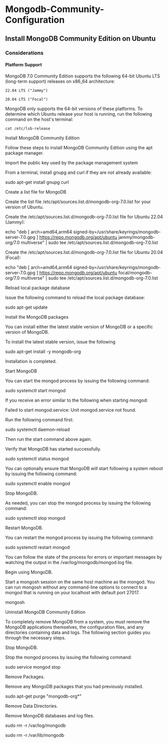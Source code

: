 # Mongodb-Community-Configuration

## Install MongoDB Community Edition on Ubuntu 

### Considerations 

#### Platform Support 

MongoDB 7.0 Community Edition supports the following 64-bit Ubuntu LTS (long-term support) releases on x86_64 architecture: 

`22.04 LTS ("Jammy")`

`20.04 LTS ("Focal")`

MongoDB only supports the 64-bit versions of these platforms. To determine which Ubuntu release your host is running, run the following command on the host's terminal: 

```nginx
cat /etc/lsb-release
```

Install MongoDB Community Edition 

Follow these steps to install MongoDB Community Edition using the apt package manager. 

Import the public key used by the package management system 

From a terminal, install gnupg and curl if they are not already available: 

sudo apt-get install gnupg curl 

Create a list file for MongoDB 

Create the list file /etc/apt/sources.list.d/mongodb-org-7.0.list for your version of Ubuntu. 

Create the /etc/apt/sources.list.d/mongodb-org-7.0.list file for Ubuntu 22.04 (Jammy): 

echo "deb [ arch=amd64,arm64 signed-by=/usr/share/keyrings/mongodb-server-7.0.gpg ] https://repo.mongodb.org/apt/ubuntu jammy/mongodb-org/7.0 multiverse" | sudo tee /etc/apt/sources.list.d/mongodb-org-7.0.list 

Create the /etc/apt/sources.list.d/mongodb-org-7.0.list file for Ubuntu 20.04 (Focal): 

echo "deb [ arch=amd64,arm64 signed-by=/usr/share/keyrings/mongodb-server-7.0.gpg ] https://repo.mongodb.org/apt/ubuntu focal/mongodb-org/7.0 multiverse" | sudo tee /etc/apt/sources.list.d/mongodb-org-7.0.list 

Reload local package database 

Issue the following command to reload the local package database: 

sudo apt-get update 

Install the MongoDB packages 

You can install either the latest stable version of MongoDB or a specific version of MongoDB. 

To install the latest stable version, issue the following 

sudo apt-get install -y mongodb-org 

Installation is completed. 

Start MongoDB 

You can start the mongod process by issuing the following command: 

sudo  systemctl start mongod 

If you receive an error similar to the following when starting mongod: 

Failed to start mongod.service: Unit mongod.service not found. 

Run the following command first: 

sudo  systemctl daemon-reload 

Then run the start command above again. 

Verify that MongoDB has started successfully. 

sudo  systemctl status mongod 

You can optionally ensure that MongoDB will start following a system reboot by issuing the following command: 

sudo  systemctl enable mongod 

Stop MongoDB. 

As needed, you can stop the mongod process by issuing the following command: 

sudo  systemctl stop mongod 

Restart MongoDB. 

You can restart the mongod process by issuing the following command: 

sudo  systemctl restart mongod 

You can follow the state of the process for errors or important messages by watching the output in the /var/log/mongodb/mongod.log file. 

Begin using MongoDB. 

Start a mongosh  session on the same host machine as the mongod. You can run mongosh  without any command-line options to connect to a mongod that is running on your localhost with default port 27017. 

mongosh 

Uninstall MongoDB Community Edition 

To completely remove MongoDB from a system, you must remove the MongoDB applications themselves, the configuration files, and any directories containing data and logs. The following section guides you through the necessary steps. 

Stop MongoDB. 

Stop the mongod process by issuing the following command: 

sudo service mongod stop 

Remove Packages. 

Remove any MongoDB packages that you had previously installed. 

sudo apt-get purge "mongodb-org*" 

Remove Data Directories. 

Remove MongoDB databases and log files. 

sudo rm -r /var/log/mongodb 

sudo rm -r /var/lib/mongodb
